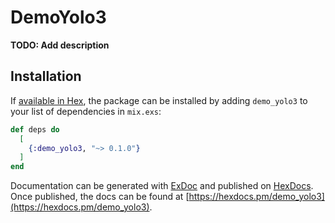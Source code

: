 # DemoYolo3

**TODO: Add description**

## Installation

If [available in Hex](https://hex.pm/docs/publish), the package can be installed
by adding `demo_yolo3` to your list of dependencies in `mix.exs`:

```elixir
def deps do
  [
    {:demo_yolo3, "~> 0.1.0"}
  ]
end
```

Documentation can be generated with [ExDoc](https://github.com/elixir-lang/ex_doc)
and published on [HexDocs](https://hexdocs.pm). Once published, the docs can
be found at [https://hexdocs.pm/demo_yolo3](https://hexdocs.pm/demo_yolo3).

